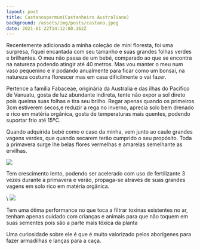```yaml
---
layout: post
title: Castanospermum(Castanheiro Australiano)
background: /assets/img/posts/castano.jpeg
date: 2021-01-22T14:12:00.162Z
---
```

Recentemente adicionado a minha coleção de mini floresta, foi uma surpresa, fiquei encantada com seu tamanho e suas grandes folhas verdes e brilhantes. O meu não passa de um bebé, comparado ao que se encontra na natureza podendo atingir até 40 metros. Mas vou manter o meu num vaso pequenino e ir podando anualmente para ficar como um bonsai, na natureza costuma florescer mas em casa dificilmente o vai fazer.

Pertence a família Fabaceae, originária da Australia e das ilhas do Pacifico de Vanuatu, gosta de luz abundante indireta, tente não expor a sol direto pois queima suas folhas e tira seu brilho. Regar apenas quando os primeiros 3cm estiverem secos,e reduzir a rega no inverno, aprecia solo bem drenado e rico em matéria orgânica, gosta de temperaturas mais quentes, podendo suportar frio até 15ºC.

Quando adquirida bebé como o caso da minha, vem junto ao caule grandes vagens verdes, que quando secarem terão cumprido o seu propósito. Toda a primavera surge lhe belas flores vermelhas e amarelas semelhante as ervilhas.

![](https://i.pinimg.com/originals/23/e3/82/23e38237058de03c899359e55cbe5dcd.jpg)

Tem crescimento lento, podendo ser acelerado com uso de fertilizante 3 vezes durante a primavera e verão, propaga-se através de suas grandes vagens em solo rico em matéria orgânica.

\    ![](https://lh3.googleusercontent.com/71viZwS6qod6-JqKZufHoMm-EjpLdVXjFXd18dRiNxh_ISgDxJfwyjXWdndAm-Lbw5mzBIUSIszRPwPjTf-0tS4L7fjwwb-8Pf1Por97ajKBERJQu_qSaRxAuYonaM9j_OBHuULrRKBt5ggEeiOl1dw36PiYn8CNYjlXa_3uswyrk9F_Uv0b23c9Rs-h-CIVk0eYkO0x0Ll9VgVW0qxFXiON6vsSnOOapZ9KJEgL47uxqmX6A4E0mwQU9FNiZFUBROWjPPkdO7YX-cEy-CvmR8-Ot7s69h1ErVKHPSY1c3574Nc2KiuNxTCtzdxIt2MuPqfrU4OTAQH5tCmv8wCsAjJ1prQwGnZ4R9KrUN910TFu4x6V9otyHjYxr-xg4SsX_XHcZXxwLw0xAp262_KPu1BHCUdpk9n2cbhuC4nEt245YQp4D5Cjyir3EPl2miFsmm9AWuD1F0SHFy4gck93vBmde53Ujs4P7aPwp4a2cpHQF8KeQjoKeALa8E7C-HJlinRCHrzFkHzPAlIgdrHZq73QawmwmrAWde1iejkotm0G--2kTzB9SWO6RRd_H76NTwPM7fvf-5fDgKz1RHOxim0_mCsQcDkVVlTSJ5jMFrN2Lq3piYejLq7ujxJ9y9Z-0GhP6DShUbv_ciHdrf6P631f_0ug67jMvO1zWltzXLUJCj1KWF_DkhoH3N2I6w=w399-h833-no?authuser=0)

Tem uma ótima performance no que toca a filtrar toxinas existentes no ar, tenham apenas cuidado com crianças e animais para que não toquem em suas sementes pois são a parte mais tóxica da planta

Uma curiosidade sobre ele é que é muito valorizado pelos aborígenes para fazer armadilhas e lanças para a caça.